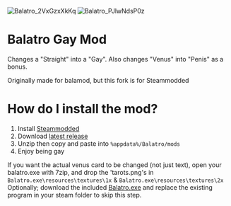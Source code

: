 ![Balatro_2VxGzxXkKq](https://github.com/user-attachments/assets/26198ef5-9133-4081-a3b1-e6aa2e46767f)
![Balatro_PJlwNdsP0z](https://github.com/user-attachments/assets/3515bebe-7a35-4223-98fc-d06b574e30b8)



# Balatro Gay Mod

Changes a "Straight" into a "Gay". Also changes "Venus" into "Penis" as a bonus.

Originally made for balamod, but this fork is for Steammodded

# How do I install the mod?

1. Install [Steammodded](https://github.com/Steamopollys/Steamodded)
2. Download [latest release](https://github.com/fosterbarnes/balatro-gay/releases/download/gaypenis/Gay.zip)
3. Unzip then copy and paste into `%appdata%/Balatro/mods`
4. Enjoy being gay

If you want the actual venus card to be changed (not just text), open your balatro.exe with 7zip, and drop the 'tarots.png's in `Balatro.exe\resources\textures\1x` & `Balatro.exe\resources\textures\2x`
Optionally; download the included [Balatro.exe](https://github.com/fosterbarnes/balatro-gay/releases/download/gaypenis/Balatro.exe) and replace the existing program in your steam folder to skip this step.
